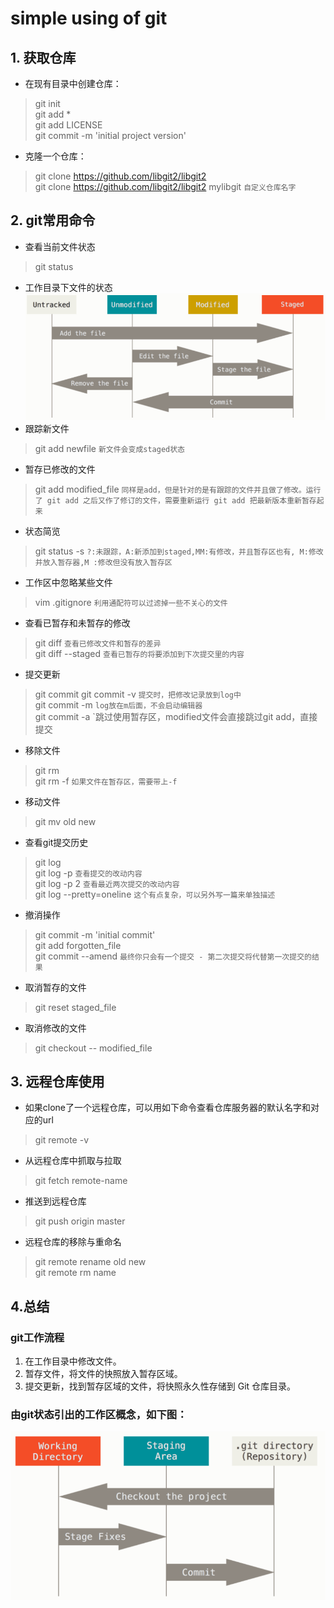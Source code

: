 # simple using of git
## 1. 获取仓库
* 在现有目录中创建仓库：  
> git init  
> git add *  
> git add LICENSE  
> git commit -m 'initial project version'  
* 克隆一个仓库：  
> git clone https://github.com/libgit2/libgit2  
> git clone https://github.com/libgit2/libgit2 mylibgit `自定义仓库名字`  

## 2. git常用命令  
* 查看当前文件状态
> git status
* 工作目录下文件的状态  
![status](https://github.com/henerywang/usefultools/blob/master/realtek/git_status.png?raw=true) 
* 跟踪新文件  
> git add newfile `新文件会变成staged状态`
* 暂存已修改的文件  
> git add modified_file `同样是add，但是针对的是有跟踪的文件并且做了修改。运行了 git add 之后又作了修订的文件，需要重新运行 git add 把最新版本重新暂存起来`
* 状态简览  
> git status -s  `?:未跟踪，A:新添加到staged,MM:有修改，并且暂存区也有, M:修改并放入暂存器,M :修改但没有放入暂存区`
* 工作区中忽略某些文件  
> vim .gitignore  `利用通配符可以过滤掉一些不关心的文件`
* 查看已暂存和未暂存的修改  
> git diff `查看已修改文件和暂存的差异`  
> git diff --staged `查看已暂存的将要添加到下次提交里的内容`  
* 提交更新  
> git commit 
> git commit -v `提交时，把修改记录放到log中`  
> git commit -m `log放在m后面，不会启动编辑器`  
> git commit -a `跳过使用暂存区，modified文件会直接跳过git add，直接提交  
* 移除文件  
> git rm  
> git rm -f `如果文件在暂存区，需要带上-f`  
* 移动文件  
> git mv old new
* 查看git提交历史
> git log  
> git log -p `查看提交的改动内容`  
> git log -p 2 `查看最近两次提交的改动内容`  
> git log --pretty=oneline `这个有点复杂，可以另外写一篇来单独描述`  
* 撤消操作
> git commit -m 'initial commit'  
> git add forgotten_file  
> git commit --amend `最终你只会有一个提交 - 第二次提交将代替第一次提交的结果`  
* 取消暂存的文件
> git reset staged_file  
* 取消修改的文件
> git checkout -- modified_file  

## 3. 远程仓库使用
* 如果clone了一个远程仓库，可以用如下命令查看仓库服务器的默认名字和对应的url  
> git remote -v    
* 从远程仓库中抓取与拉取  
> git fetch remote-name  
* 推送到远程仓库  
> git push origin master  
* 远程仓库的移除与重命名  
> git remote rename old new  
> git remote rm name

## 4.总结
### git工作流程
1. 在工作目录中修改文件。  
2. 暂存文件，将文件的快照放入暂存区域。  
3. 提交更新，找到暂存区域的文件，将快照永久性存储到 Git 仓库目录。

### 由git状态引出的工作区概念，如下图：
![workstation](https://github.com/henerywang/usefultools/blob/master/realtek/work_station.png?raw=true) 